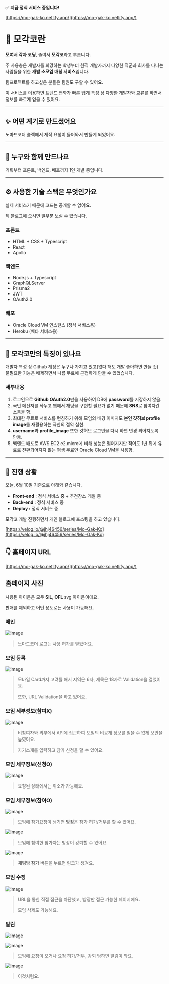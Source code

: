 ✅ **지금 정식 서비스 중입니다!**

[https://mo-gak-ko.netlify.app/](https://mo-gak-ko.netlify.app/)

# 📌 모각코란

**모여서 각자 코딩**, 줄여서 **모각코**라고 부릅니다.

주 사용층은 개발자를 희망하는 학생부터 현직 개발자까지 다양한 직군과 회사를 다니는 사람들을 위한 **개발 소모임 매칭 서비스**입니다.

팀프로젝트를 하고싶은 분들은 팀원도 구할 수 있어요.

이 서비스를 이용하면 트렌드 변화가 빠른 업계 특성 상 다양한 개발자와 교류를 하면서 정보를 빠르게 얻을 수 있어요.

---

## ✨ 어떤 계기로 만드셨어요

노마드코더 슬랙에서 제작 요청이 들어와서 만들게 되었어요.

---

## 👥 누구와 함께 만드나요

기획부터 프론트, 백엔드, 배포까지 1인 개발 중입니다.

---

## ⚙️ 사용한 기술 스택은 무엇인가요

실제 서비스기 때문에 코드는 공개할 수 없어요.

제 블로그에 오시면 일부분 보실 수 있습니다.

### 프론트

- HTML + CSS + Typescript
- React
- Apollo

### 백엔드

- Node.js + Typescript
- GraphQLServer
- Prisma2
- JWT
- OAuth2.0

### 배포

- Oracle Cloud VM 인스턴스 (정식 서비스용)
- Heroku (베타 서비스용)

---

## 💬 모각코만의 특징이 있나요

개발자 특성 상 Github 계정은 누구나 가지고 있고(없다 해도 개발 좋아하면 만들 것) 불필요한 기능은 배제하면서 나름 무료에 근접하게 만들 수 있었습니다.

### 세부내용

1. 로그인으로 **Github OAuth2.0**만을 사용하여 DB에 **password**를 저장하지 않음.
2. 국민 메신저를 놔두고 웹에서 채팅을 구현할 필요가 없기 때문에 **SNS**로 참여자간 소통을 함.
3. 최대한 무료로 서비스를 런칭하기 위해 모임의 배경 이미지도 **본인 깃허브 profile image**를 재활용하는 극한의 절약 실천.
4. **username**과 **profile_image** 또한 깃허브 로그인을 다시 하면 변경 되어지도록 만듦.
5. 백엔드 배포로 AWS EC2 e2.micro에 비해 성능은 떨어지지만 적어도 1년 뒤에 유료로 전환되어지지 않는 평생 무료인 Oracle Cloud VM을 사용함.

---

## 🔧 진행 상황

오늘, 6월 10일 기준으로 아래와 같습니다.

- **Front-end** : 정식 서비스 중 + 추천장소 개발 중
- **Back-end** : 정식 서비스 중
- **Deploy :** 정식 서비스 중

모각코 개발 진행하면서 개인 블로그에 포스팅을 하고 있습니다.

[https://velog.io/@jhj46456/series/Mo-Gak-Ko](https://velog.io/@jhj46456/series/Mo-Gak-Ko)

## 👇 홈페이지 URL

[https://mo-gak-ko.netlify.app/](https://mo-gak-ko.netlify.app/)

## 홈페이지 사진

사용된 아이콘은 모두 **SIL**, **OFL** svg 아이콘이에요.

판매를 제외하고 어떤 용도로든 사용이 가능해요.

### 메인

![image](https://user-images.githubusercontent.com/46839654/84260893-c2621880-ab55-11ea-9919-cabe3281bead.png)

> 노마드코더 로고는 사용 허가를 받았어요.

### 모임 등록

![image](https://user-images.githubusercontent.com/46839654/84260945-dd348d00-ab55-11ea-9b94-93ffcd7f99c1.png)

> 모바일 Card까지 고려를 해서 지역은 6자, 제목은 18자로 Validation을 걸었어요.
>
> 또한, URL Validation을 하고 있어요.

### 모임 세부정보(참여X)

![image](https://user-images.githubusercontent.com/46839654/84261618-04d82500-ab57-11ea-8ddf-43975607fa54.png)

> 비참여자와 외부에서 API에 접근하여 모임의 비공개 정보를 얻을 수 없게 보안을 높였어요.
>
> 자기소개를 입력하고 참가 신청을 할 수 있어요.

### 모임 세부정보(신청O)

![image](https://user-images.githubusercontent.com/46839654/84261751-45d03980-ab57-11ea-9bbb-a774f9d1d55d.png)

> 요청된 상태에서는 취소가 가능해요.

### 모임 세부정보(참여O)

![image](https://user-images.githubusercontent.com/46839654/84261194-53d18a80-ab56-11ea-85a4-35fd3a116c75.png)

> 모임에 참가요청이 생기면 **방장**은 참가 허가/거부를 할 수 있어요.

![image](https://user-images.githubusercontent.com/46839654/84261283-7cf21b00-ab56-11ea-95c8-95409a633df6.png)

> 모임에 참여한 참가자는 방장이 강퇴할 수 있어요.

![image](https://user-images.githubusercontent.com/46839654/84261370-9c894380-ab56-11ea-9f61-4483b16e5a11.png)

> **채팅방 참가** 버튼을 누르면 링크가 생겨요.

### 모임 수정

![image](https://user-images.githubusercontent.com/46839654/84261442-bc206c00-ab56-11ea-9730-47ace8a1b60d.png)

> URL을 통한 직접 접근을 차단했고, 방장만 접근 가능한 페이지에요.
>
> 모임 삭제도 가능해요.

### 알림

![image](https://user-images.githubusercontent.com/46839654/84261857-8465f400-ab57-11ea-9fcb-54e4dded2ec5.png)

![image](https://user-images.githubusercontent.com/46839654/84261905-947dd380-ab57-11ea-8ddb-77a973a600da.png)

> 모임에 요청이 오거나 요청 허가/거부, 강퇴 당하면 알림이 와요.

![image](https://user-images.githubusercontent.com/46839654/84262008-c727cc00-ab57-11ea-90ac-5017de3fb1c3.png)

> 이것처럼요.
